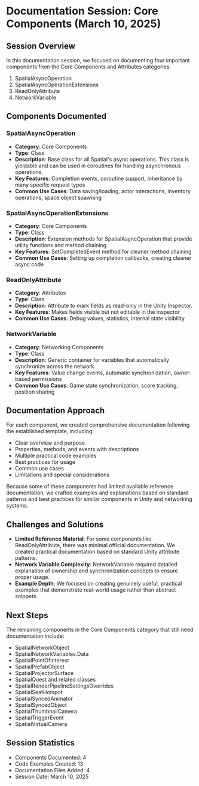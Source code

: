 # Documentation Session: Core Components (March 10, 2025)

## Session Overview
In this documentation session, we focused on documenting four important components from the Core Components and Attributes categories:

1. SpatialAsyncOperation
2. SpatialAsyncOperationExtensions
3. ReadOnlyAttribute
4. NetworkVariable<T>

## Components Documented

### SpatialAsyncOperation
- **Category**: Core Components
- **Type**: Class
- **Description**: Base class for all Spatial's async operations. This class is yieldable and can be used in coroutines for handling asynchronous operations.
- **Key Features**: Completion events, coroutine support, inheritance by many specific request types
- **Common Use Cases**: Data saving/loading, actor interactions, inventory operations, space object spawning

### SpatialAsyncOperationExtensions
- **Category**: Core Components
- **Type**: Class
- **Description**: Extension methods for SpatialAsyncOperation that provide utility functions and method chaining.
- **Key Features**: SetCompletedEvent method for cleaner method chaining
- **Common Use Cases**: Setting up completion callbacks, creating cleaner async code

### ReadOnlyAttribute
- **Category**: Attributes
- **Type**: Class
- **Description**: Attribute to mark fields as read-only in the Unity Inspector.
- **Key Features**: Makes fields visible but not editable in the inspector
- **Common Use Cases**: Debug values, statistics, internal state visibility

### NetworkVariable<T>
- **Category**: Networking Components
- **Type**: Class
- **Description**: Generic container for variables that automatically synchronize across the network.
- **Key Features**: Value change events, automatic synchronization, owner-based permissions
- **Common Use Cases**: Game state synchronization, score tracking, position sharing

## Documentation Approach
For each component, we created comprehensive documentation following the established template, including:
- Clear overview and purpose
- Properties, methods, and events with descriptions
- Multiple practical code examples
- Best practices for usage
- Common use cases
- Limitations and special considerations

Because some of these components had limited available reference documentation, we crafted examples and explanations based on standard patterns and best practices for similar components in Unity and networking systems.

## Challenges and Solutions
- **Limited Reference Material**: For some components like ReadOnlyAttribute, there was minimal official documentation. We created practical documentation based on standard Unity attribute patterns.
- **Network Variable Complexity**: NetworkVariable required detailed explanation of ownership and synchronization concepts to ensure proper usage.
- **Example Depth**: We focused on creating genuinely useful, practical examples that demonstrate real-world usage rather than abstract snippets.

## Next Steps
The remaining components in the Core Components category that still need documentation include:
- SpatialNetworkObject
- SpatialNetworkVariables.Data
- SpatialPointOfInterest
- SpatialPrefabObject
- SpatialProjectorSurface
- SpatialQuest and related classes
- SpatialRenderPipelineSettingsOverrides
- SpatialSeatHotspot
- SpatialSyncedAnimator
- SpatialSyncedObject
- SpatialThumbnailCamera
- SpatialTriggerEvent
- SpatialVirtualCamera

## Session Statistics
- Components Documented: 4
- Code Examples Created: 13
- Documentation Files Added: 4
- Session Date: March 10, 2025
